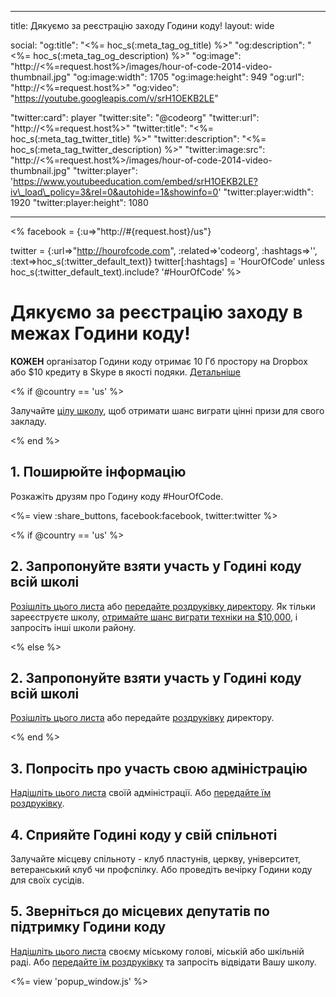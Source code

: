* * *

title: Дякуємо за реєстрацію заходу Години коду! layout: wide

social: "og:title": "<%= hoc\_s(:meta\_tag\_og\_title) %>" "og:description": "<%= hoc\_s(:meta\_tag\_og\_description) %>" "og:image": "http://<%=request.host%>/images/hour-of-code-2014-video-thumbnail.jpg" "og:image:width": 1705 "og:image:height": 949 "og:url": "http://<%=request.host%>" "og:video": "https://youtube.googleapis.com/v/srH1OEKB2LE"

"twitter:card": player "twitter:site": "@codeorg" "twitter:url": "http://<%=request.host%>" "twitter:title": "<%= hoc\_s(:meta\_tag\_twitter\_title) %>" "twitter:description": "<%= hoc\_s(:meta\_tag\_twitter\_description) %>" "twitter:image:src": "http://<%=request.host%>/images/hour-of-code-2014-video-thumbnail.jpg" "twitter:player": 'https://www.youtubeeducation.com/embed/srH1OEKB2LE?iv\_load\_policy=3&rel=0&autohide=1&showinfo=0' "twitter:player:width": 1920 "twitter:player:height": 1080

* * *

<% facebook = {:u=>"http://#{request.host}/us"}

twitter = {:url=>"http://hourofcode.com", :related=>'codeorg', :hashtags=>'', :text=>hoc\_s(:twitter\_default\_text)} twitter[:hashtags] = 'HourOfCode' unless hoc\_s(:twitter\_default\_text).include? '#HourOfCode' %>

# Дякуємо за реєстрацію заходу в межах Години коду!

**КОЖЕН** організатор Години коду отримає 10 Гб простору на Dropbox або $10 кредиту в Skype в якості подяки. [Детальніше](/prizes)

<% if @country == 'us' %>

Залучайте [цілу школу](/us/prizes), щоб отримати шанс виграти цінні призи для свого закладу.

<% end %>

## 1. Поширюйте інформацію

Розкажіть друзям про Годину коду #HourOfCode.

<%= view :share_buttons, facebook:facebook, twitter:twitter %>

<% if @country == 'us' %>

## 2. Запропонуйте взяти участь у Годині коду всій школі

[Розішліть цього листа](/resources#email) або [передайте роздруківку директору](/files/schools-handout.pdf). Як тільки зареєструєте школу, [отримайте шанс виграти техніки на $10,000](/prizes), і запросіть інші школи району.

<% else %>

## 2. Запропонуйте взяти участь у Годині коду всій школі

[Розішліть цього листа](/resources#email) або передайте [роздруківку](/files/schools-handout.pdf) директору.

<% end %>

## 3. Попросіть про участь свою адміністрацію

[Надішліть цього листа](/resources#email) своїй адміністрації. Або [передайте їм роздруківку](/resources/hoc-one-pager.pdf).

## 4. Сприяйте Годині коду у свій спільноті

Залучайте місцеву спільноту - клуб пластунів, церкву, університет, ветеранський клуб чи профспілку. Або проведіть вечірку Години коду для своїх сусідів.

## 5. Зверніться до місцевих депутатів по підтримку Години коду

[Надішліть цього листа](/resources#politicians) своєму міському голові, міській або шкільній раді. Або [передайте їм роздруківку](/resources/hoc-one-pager.pdf) та запросіть відвідати Вашу школу.

<%= view 'popup_window.js' %>